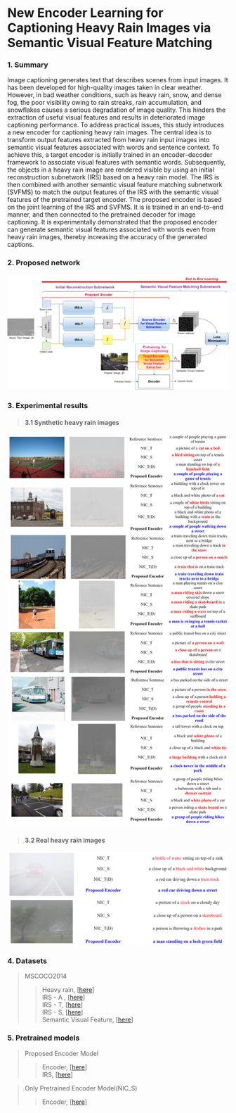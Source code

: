 # New Encoder Learning for Captioning Heavy Rain Images via Semantic Visual Feature Matching

### 1.	Summary  
Image captioning generates text that describes scenes from input images. It has been developed for high-quality images taken in clear weather. However, in bad weather conditions, such as heavy rain, snow, and dense fog, the poor visibility owing to rain streaks, rain accumulation, and snowflakes causes a serious degradation of image quality. This hinders the extraction of useful visual features and results in deteriorated image captioning performance. To address practical issues, this study introduces a new encoder for captioning heavy rain images. The central idea is to transform output features extracted from heavy rain input images into semantic visual features associated with words and sentence context. To achieve this, a target encoder is initially trained in an encoder–decoder framework to associate visual features with semantic words. Subsequently, the objects in a heavy rain image are rendered visible by using an initial reconstruction subnetwork (IRS) based on a heavy rain model. The IRS is then combined with another semantic visual feature matching subnetwork (SVFMS) to match the output features of the IRS with the semantic visual features of the pretrained target encoder. The proposed encoder is based on the joint learning of the IRS and SVFMS. It is is trained in an end-to-end manner, and then connected to the pretrained decoder for image captioning. It is experimentally demonstrated that the proposed encoder can generate semantic visual features associated with words even from heavy rain images, thereby increasing the accuracy of the generated captions. 
 
### 2. Proposed network  
<img src="./img/model.png" alt="model"></img>

### 3. Experimental results  
> #### 3.1 Synthetic heavy rain images  
<img src="./img/result_heavyrain.jpg" alt="model"></img>
> #### 3.2 Real heavy rain images  
<img src="./img/result_realrain.jpg" alt="model"></img>
 
### 4. Datasets  
> MSCOCO2014  
>	>Heavy rain,  [[here](https://drive.google.com/file/d/15_N7XM9PmiiljxsheSS688C11gmBdSvf/view?usp=sharing)]  
>	>IRS - A ,  [[here](https://drive.google.com/file/d/1SWPVlo0ACFw7azHyh7pKDhWnTi2g038N/view?usp=sharing)]   
>	>IRS - T,  [[here](https://drive.google.com/file/d/1iI1NGMYfS3rIas3DVRod6iRKEL_gZYeh/view?usp=sharing)]   
>	>IRS - S,  [[here](https://drive.google.com/file/d/17-k8My6b4v_m59jqm1VX3_ol5i3PYIpR/view?usp=sharing)]   
>	>Semantic Visual Feature, [[here](https://drive.google.com/file/d/19scHVYZfM3hhmSpLQcHutbal27P7zUwd/view?usp=sharing)]  

### 5.	Pretrained models  
> Proposed Encoder Model  
>	>Encoder, [[here](https://drive.google.com/file/d/1734-WdbjPiqsplQgDPBMcQ-jM1131qTD/view?usp=sharing)]  
>	>IRS, [[here](https://drive.google.com/file/d/1XeH90557xJCCJHNm0xHbj9ke0kSklCSz/view?usp=sharing)]  


>  Only Pretrained Encoder Model(NIC_S)
>	>Encoder, [[here](https://drive.google.com/file/d/1RI23XqY1hJyZ82Z4-sb-Kt_JIvhsQsbg/view?usp=sharing)]   


